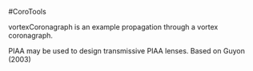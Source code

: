 #CoroTools

vortexCoronagraph is an example propagation through a vortex coronagraph. 

PIAA may be used to design transmissive PIAA lenses. Based on Guyon (2003)
